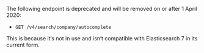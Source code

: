The following endpoint is deprecated and will be removed on or after 1 April 2020:

- `GET /v4/search/company/autocomplete`

This is because it‘s not in use and isn‘t compatible with Elasticsearch 7 in its current form.
